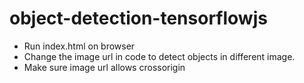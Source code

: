 # object-detection-tensorflowjs

- Run index.html on browser
- Change the image url in code to detect objects in different image.
- Make sure image url allows crossorigin
